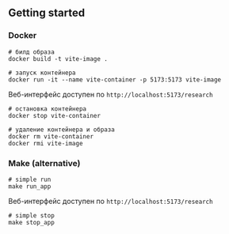 ## Getting started 

### Docker 

```
# билд образа
docker build -t vite-image .
```

```
# запуск контейнера
docker run -it --name vite-container -p 5173:5173 vite-image
```

Веб-интерфейс доступен по ```http://localhost:5173/research```

```
# остановка контейнера
docker stop vite-container
```

```
# удаление контейнера и образа
docker rm vite-container
docker rmi vite-image
```

### Make (alternative)

```
# simple run
make run_app
```

Веб-интерфейс доступен по ```http://localhost:5173/research```

```
# simple stop
make stop_app
```

